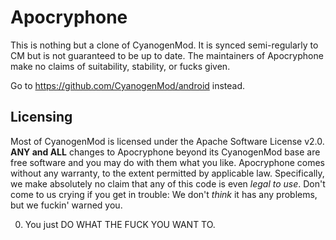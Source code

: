 Apocryphone
===========

This is nothing but a clone of CyanogenMod. It is synced semi-regularly to CM
but is not guaranteed to be up to date. The maintainers of Apocryphone make no
claims of suitability, stability, or fucks given.

Go to https://github.com/CyanogenMod/android instead.

Licensing
---------

Most of CyanogenMod is licensed under the Apache Software License v2.0. **ANY
and ALL** changes to Apocryphone beyond its CyanogenMod base are free software
and you may do with them what you like. Apocryphone comes without any warranty,
to the extent permitted by applicable law. Specifically, we make absolutely no
claim that any of this code is even *legal to use*. Don't come to us crying if
you get in trouble: We don't *think* it has any problems, but we fuckin' warned
you.

<ol start="0">
<li>You just DO WHAT THE FUCK YOU WANT TO.</li>
</ol>

